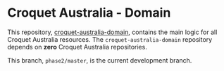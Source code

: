 # Croquet Australia - Domain

This repository, [croquet-australia-domain](https://github.com/croquet-australia/croquet-australia-domain), contains the main logic for all Croquet Australia resources. The `croquet-australia-domain` repository depends on **zero** Croquet Australia repositories. 

This branch, `phase2/master`, is the current development branch.